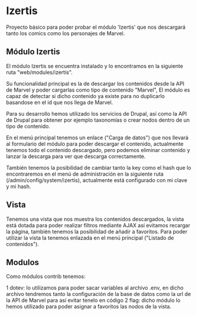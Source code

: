 # Izertis

Proyecto básico para poder probar el módulo 'Izertis' que nos descargará tanto los comics como los
personajes de Marvel.

## Módulo Izertis

El módulo Izertis se encuentra instalado y lo encontramos en la siguiente ruta "web/modules/izertis".

Su funcionalidad principal es la de descargar los contenidos desde la API de Marvel y poder cargarlas
como tipo de contenido "Marvel", El módulo es capaz de detectar si dicho contenido ya existe para no
duplicarlo basandose en el id que nos llega de Marvel.

Para su desarrollo hemos utilizado los servicios de Drupal, así como la API de Drupal para obtener por
ejemplo taxonomías o crear nodos dentro de un tipo de contenido.

En el menú principal tenemos un enlace ("Carga de datos") que nos llevará al formulario del módulo para
poder descargar el contenido, actualmente tenemos todo el contenido descargado, pero podemos eliminar
contenido y lanzar la descarga para ver que descarga correctamente.

También tenemos la posibilidad de cambiar tanto la key como el hash que lo encontraremos en el menú de
administración en la siguiente ruta (/admin/config/system/izertis), actualmente está configurado con mi
clave y mi hash.

## Vista

Tenemos una vista que nos muestra los contenidos descargados, la vista está dotada para poder realizar
filtros mediante AJAX así evitamos recargar la página, también tenemos la posibilidad de añadir a favoritos.
Para poder utilizar la vista la tenemos enlazada en el menú principal ("Listado de contenidos").

## Modulos

Como módulos contrib tenemos:

  1 dotev: lo utilizamos para poder sacar variables al archivo .env, en dicho archivo tendremos tanto
    la configuración de la base de datos como la url de la API de Marvel para así evitar tenelo en código
  2 flag: dicho módulo lo hemos utilizado para poder asignar a favoritos las nodos de la vista.